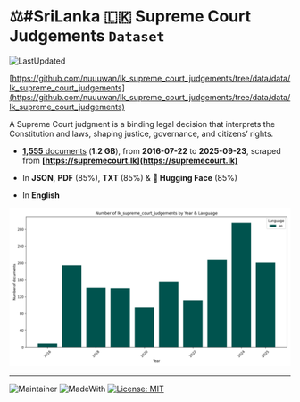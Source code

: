 # ⚖️#SriLanka 🇱🇰 Supreme Court Judgements `Dataset`

![LastUpdated](https://img.shields.io/badge/last_updated-2025--09--25_08:55:12-green)

[https://github.com/nuuuwan/lk_supreme_court_judgements/tree/data/data/lk_supreme_court_judgements](https://github.com/nuuuwan/lk_supreme_court_judgements/tree/data/data/lk_supreme_court_judgements)

A Supreme Court judgment is a binding legal decision that interprets the Constitution and laws, shaping justice, governance, and citizens’ rights.

- [**1,555** documents](https://github.com/nuuuwan/lk_supreme_court_judgements/tree/data/data/lk_supreme_court_judgements) (**1.2 GB**), from **2016-07-22** to **2025-09-23**, scraped from **[https://supremecourt.lk](https://supremecourt.lk)**

- In **JSON**, **PDF** (85%), **TXT** (85%) & **🤗 Hugging Face** (85%)

- In **English**

![Chart](https://raw.githubusercontent.com/nuuuwan/lk_supreme_court_judgements/refs/heads/data/data/lk_supreme_court_judgements/docs_by_year_and_lang.png)


---

![Maintainer](https://img.shields.io/badge/maintainer-nuuuwan-red)
![MadeWith](https://img.shields.io/badge/made_with-python-blue)
[![License: MIT](https://img.shields.io/badge/License-MIT-yellow.svg)](https://opensource.org/licenses/MIT)
